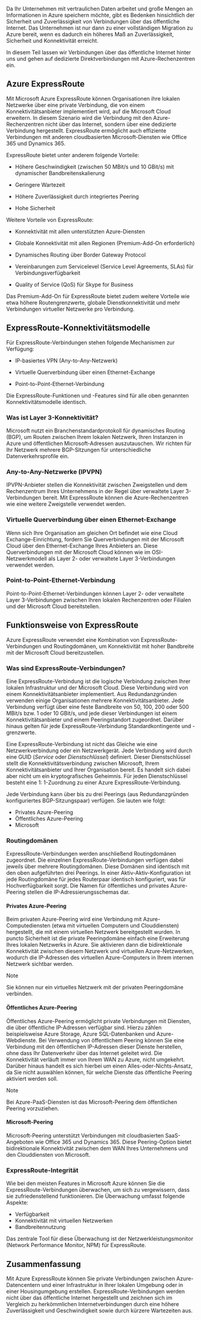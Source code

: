 Da Ihr Unternehmen mit vertraulichen Daten arbeitet und große Mengen an Informationen in Azure speichern möchte, gibt es Bedenken hinsichtlich der Sicherheit und Zuverlässigkeit von Verbindungen über das öffentliche Internet. Das Unternehmen ist nur dann zu einer vollständigen Migration zu Azure bereit, wenn es dadurch ein höheres Maß an Zuverlässigkeit, Sicherheit und Konnektivität erreicht.

In diesem Teil lassen wir Verbindungen über das öffentliche Internet hinter uns und gehen auf dedizierte Direktverbindungen mit Azure-Rechenzentren ein.

## <a name="azure-expressroute"></a>Azure ExpressRoute

Mit Microsoft Azure ExpressRoute können Organisationen ihre lokalen Netzwerke über eine private Verbindung, die von einem Konnektivitätsanbieter implementiert wird, auf die Microsoft Cloud erweitern. In diesem Szenario wird die Verbindung mit den Azure-Rechenzentren nicht über das Internet, sondern über eine dedizierte Verbindung hergestellt. ExpressRoute ermöglicht auch effiziente Verbindungen mit anderen cloudbasierten Microsoft-Diensten wie Office 365 und Dynamics 365.

ExpressRoute bietet unter anderem folgende Vorteile:

- Höhere Geschwindigkeit (zwischen 50 MBit/s und 10 GBit/s) mit dynamischer Bandbreitenskalierung

- Geringere Wartezeit

- Höhere Zuverlässigkeit durch integriertes Peering

- Hohe Sicherheit

Weitere Vorteile von ExpressRoute:

- Konnektivität mit allen unterstützten Azure-Diensten

- Globale Konnektivität mit allen Regionen (Premium-Add-On erforderlich)

- Dynamisches Routing über Border Gateway Protocol

- Vereinbarungen zum Servicelevel (Service Level Agreements, SLAs) für Verbindungsverfügbarkeit

- Quality of Service (QoS) für Skype for Business

Das Premium-Add-On für ExpressRoute bietet zudem weitere Vorteile wie etwa höhere Routengrenzwerte, globale Dienstkonnektivität und mehr Verbindungen virtueller Netzwerke pro Verbindung.

## <a name="expressroute-connectivity-models"></a>ExpressRoute-Konnektivitätsmodelle

Für ExpressRoute-Verbindungen stehen folgende Mechanismen zur Verfügung:

- IP-basiertes VPN (Any-to-Any-Netzwerk)

- Virtuelle Querverbindung über einen Ethernet-Exchange

- Point-to-Point-Ethernet-Verbindung

 Die ExpressRoute-Funktionen und -Features sind für alle oben genannten Konnektivitätsmodelle identisch.

### <a name="what-is-layer-3-connectivity"></a>Was ist Layer 3-Konnektivität?

Microsoft nutzt ein Branchenstandardprotokoll für dynamisches Routing (BGP), um Routen zwischen Ihrem lokalen Netzwerk, Ihren Instanzen in Azure und öffentlichen Microsoft-Adressen auszutauschen. Wir richten für Ihr Netzwerk mehrere BGP-Sitzungen für unterschiedliche Datenverkehrsprofile ein.

### <a name="any-to-any-ipvpn-networks"></a>Any-to-Any-Netzwerke (IPVPN)

IPVPN-Anbieter stellen die Konnektivität zwischen Zweigstellen und dem Rechenzentrum Ihres Unternehmens in der Regel über verwaltete Layer 3-Verbindungen bereit. Mit ExpressRoute können die Azure-Rechenzentren wie eine weitere Zweigstelle verwendet werden.

### <a name="virtual-cross-connection-through-an-ethernet-exchange"></a>Virtuelle Querverbindung über einen Ethernet-Exchange

Wenn sich Ihre Organisation am gleichen Ort befindet wie eine Cloud Exchange-Einrichtung, fordern Sie Querverbindungen mit der Microsoft Cloud über den Ethernet-Exchange Ihres Anbieters an. Diese Querverbindungen mit der Microsoft Cloud können wie im OSI-Netzwerkmodell als Layer 2- oder verwaltete Layer 3-Verbindungen verwendet werden.

### <a name="point-to-point-ethernet-connection"></a>Point-to-Point-Ethernet-Verbindung

Point-to-Point-Ethernet-Verbindungen können Layer 2- oder verwaltete Layer 3-Verbindungen zwischen Ihren lokalen Rechenzentren oder Filialen und der Microsoft Cloud bereitstellen.

## <a name="how-expressroute-works"></a>Funktionsweise von ExpressRoute

Azure ExpressRoute verwendet eine Kombination von ExpressRoute-Verbindungen und Routingdomänen, um Konnektivität mit hoher Bandbreite mit der Microsoft Cloud bereitzustellen.

### <a name="what-are-expressroute-circuits"></a>Was sind ExpressRoute-Verbindungen?

Eine ExpressRoute-Verbindung ist die logische Verbindung zwischen Ihrer lokalen Infrastruktur und der Microsoft Cloud. Diese Verbindung wird von einem Konnektivitätsanbieter implementiert. Aus Redundanzgründen verwenden einige Organisationen mehrere Konnektivitätsanbieter. Jede Verbindung verfügt über eine feste Bandbreite von 50, 100, 200 oder 500 MBit/s bzw. 1 oder 10 GBit/s, und jede dieser Verbindungen ist einem Konnektivitätsanbieter und einem Peeringstandort zugeordnet. Darüber hinaus gelten für jede ExpressRoute-Verbindung Standardkontingente und -grenzwerte.

Eine ExpressRoute-Verbindung ist nicht das Gleiche wie eine Netzwerkverbindung oder ein Netzwerkgerät. Jede Verbindung wird durch eine GUID (_Service_ oder _Dienstschlüssel_) definiert. Dieser Dienstschlüssel stellt die Konnektivitätsverbindung zwischen Microsoft, Ihrem Konnektivitätsanbieter und Ihrer Organisation bereit. Es handelt sich dabei aber nicht um ein kryptografisches Geheimnis. Für jeden Dienstschlüssel besteht eine 1: 1-Zuordnung zu einer Azure ExpressRoute-Verbindung.

Jede Verbindung kann über bis zu drei Peerings (aus Redundanzgründen konfiguriertes BGP-Sitzungspaar) verfügen. Sie lauten wie folgt:

- Privates Azure-Peering
- Öffentliches Azure-Peering
- Microsoft

### <a name="routing-domains"></a>Routingdomänen

ExpressRoute-Verbindungen werden anschließend Routingdomänen zugeordnet. Die einzelnen ExpressRoute-Verbindungen verfügen dabei jeweils über mehrere Routingdomänen. Diese Domänen sind identisch mit den oben aufgeführten drei Peerings. In einer Aktiv-Aktiv-Konfiguration ist jede Routingdomäne für jedes Routerpaar identisch konfiguriert, was für Hochverfügbarkeit sorgt. Die Namen für öffentliches und privates Azure-Peering stellen die IP-Adressierungsschemas dar.

#### <a name="azure-private-peering"></a>Privates Azure-Peering

Beim privaten Azure-Peering wird eine Verbindung mit Azure-Computediensten (etwa mit virtuellen Computern und Clouddiensten) hergestellt, die mit einem virtuellen Netzwerk bereitgestellt wurden. In puncto Sicherheit ist die private Peeringdomäne einfach eine Erweiterung Ihres lokalen Netzwerks in Azure. Sie aktivieren dann die bidirektionale Konnektivität zwischen diesem Netzwerk und virtuellen Azure-Netzwerken, wodurch die IP-Adressen des virtuellen Azure-Computers in Ihrem internen Netzwerk sichtbar werden.

> [!NOTE]
> Sie können nur ein virtuelles Netzwerk mit der privaten Peeringdomäne verbinden.

#### <a name="azure-public-peering"></a>Öffentliches Azure-Peering

Öffentliches Azure-Peering ermöglicht private Verbindungen mit Diensten, die über öffentliche IP-Adressen verfügbar sind. Hierzu zählen beispielsweise Azure Storage, Azure SQL-Datenbanken und Azure-Webdienste. Bei Verwendung von öffentlichem Peering können Sie eine Verbindung mit den öffentlichen IP-Adressen dieser Dienste herstellen, ohne dass Ihr Datenverkehr über das Internet geleitet wird. Die Konnektivität verläuft immer von Ihrem WAN zu Azure, nicht umgekehrt. Darüber hinaus handelt es sich hierbei um einen Alles-oder-Nichts-Ansatz, da Sie nicht auswählen können, für welche Dienste das öffentliche Peering aktiviert werden soll.

> [!NOTE]
> Bei Azure-PaaS-Diensten ist das Microsoft-Peering dem öffentlichen Peering vorzuziehen.

#### <a name="microsoft-peering"></a>Microsoft-Peering

Microsoft-Peering unterstützt Verbindungen mit cloudbasierten SaaS-Angeboten wie Office 365 und Dynamics 365. Diese Peering-Option bietet bidirektionale Konnektivität zwischen dem WAN Ihres Unternehmens und den Clouddiensten von Microsoft.

### <a name="expressroute-health"></a>ExpressRoute-Integrität

Wie bei den meisten Features in Microsoft Azure können Sie die ExpressRoute-Verbindungen überwachen, um sich zu vergewissern, dass sie zufriedenstellend funktionieren. Die Überwachung umfasst folgende Aspekte:

- Verfügbarkeit
- Konnektivität mit virtuellen Netzwerken
- Bandbreitennutzung

Das zentrale Tool für diese Überwachung ist der Netzwerkleistungsmonitor (Network Performance Monitor, NPM) für ExpressRoute.

## <a name="summary"></a>Zusammenfassung

Mit Azure ExpressRoute können Sie private Verbindungen zwischen Azure-Datencentern und einer Infrastruktur in Ihrer lokalen Umgebung oder in einer Housingumgebung erstellen. ExpressRoute-Verbindungen werden nicht über das öffentliche Internet hergestellt und zeichnen sich im Vergleich zu herkömmlichen Internetverbindungen durch eine höhere Zuverlässigkeit und Geschwindigkeit sowie durch kürzere Wartezeiten aus.
